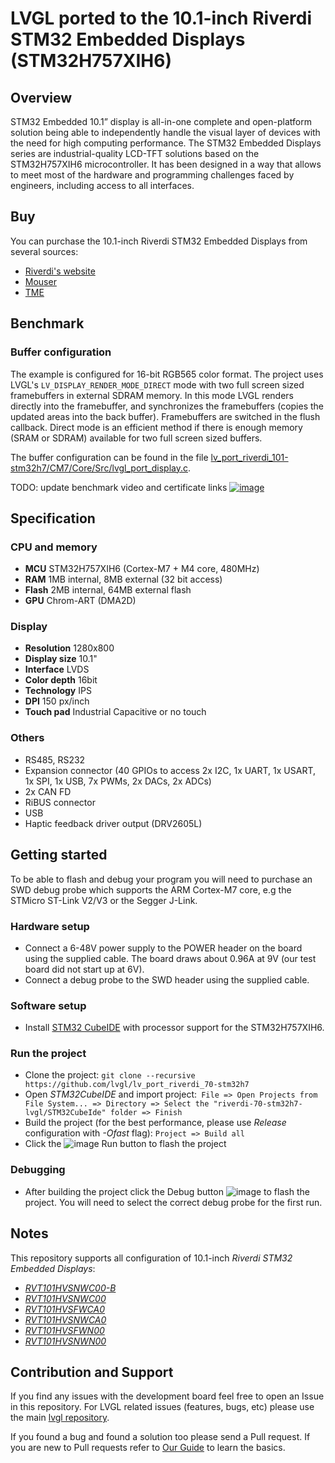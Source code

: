 # LVGL ported to the 10.1-inch Riverdi STM32 Embedded Displays (STM32H757XIH6)

## Overview

STM32 Embedded 10.1” display is all-in-one complete and open-platform solution being able to independently handle the visual layer of devices with the need for high computing performance. The STM32 Embedded Displays series are industrial-quality LCD-TFT solutions based on the STM32H757XIH6 microcontroller. It has been designed in a way that allows to meet most of the hardware and programming challenges faced by engineers, including access to all interfaces.

## Buy

You can purchase the 10.1-inch Riverdi STM32 Embedded Displays from several sources:

- [Riverdi's website](https://riverdi.com/product/10-1-inch-lcd-display-capacitive-touch-panel-optical-bonding-uxtouch-stm32h7-rvt101hvsnwc00-b)
- [Mouser](https://www.mouser.pl/c/?q=RVT101HVSNWC00)
- [TME](https://www.tme.com/us/en-us/katalog/?queryPhrase=RVT101HVSNWC00) 

## Benchmark

### Buffer configuration
The example is configured for 16-bit RGB565 color format. The project uses LVGL's `LV_DISPLAY_RENDER_MODE_DIRECT` mode with two full screen sized framebuffers in external SDRAM memory. In this mode LVGL renders directly into the framebuffer, and synchronizes the framebuffers (copies the updated areas into the back buffer). Framebuffers are switched in the flush callback. Direct mode is an efficient method if there is enough memory (SRAM or SDRAM) available for two full screen sized buffers.

The buffer configuration can be found in the file [lv_port_riverdi_101-stm32h7/CM7/Core/Src/lvgl_port_display.c](https://github.com/lvgl/lv_port_riverdi_101-stm32h7/CM7/Core/Src/lvgl_port_display.c).

TODO: update benchmark video and certificate links
[![image](https://github.com/lvgl/lv_port_riverdi_101-stm32h7/assets/7599318/88fd9a26-ec84-4f7b-98e8-313cf6a2568f)](![image](https://github.com/lvgl/lv_port_riverdi_101-stm32h7/assets/7599318/cad4801b-928b-4b11-bb2a-8f987625acc9))

## Specification
### CPU and memory

- **MCU** STM32H757XIH6 (Cortex-M7 + M4 core, 480MHz)
- **RAM** 1MB internal, 8MB external (32 bit access)
- **Flash** 2MB internal, 64MB external flash
- **GPU** Chrom-ART (DMA2D)

### Display

- **Resolution** 1280x800
- **Display size** 10.1"
- **Interface** LVDS
- **Color depth** 16bit
- **Technology** IPS
- **DPI** 150 px/inch
- **Touch pad** Industrial Capacitive or no touch

### Others

- RS485, RS232
- Expansion connector (40 GPIOs to access 2x I2C, 1x UART, 1x USART, 1x SPI, 1x USB, 7x PWMs, 2x DACs, 2x ADCs)
- 2x CAN FD
- RiBUS connector
- USB
- Haptic feedback driver output (DRV2605L)

## Getting started
To be able to flash and debug your program you will need to purchase an SWD debug probe which supports the ARM Cortex-M7 core, e.g the STMicro ST-Link V2/V3 or the Segger J-Link.

### Hardware setup
- Connect a 6-48V power supply to the POWER header on the board using the supplied cable. The board draws about 0.96A at 9V (our test board did not start up at 6V).
- Connect a debug probe to the SWD header using the supplied cable.
  
### Software setup
- Install [STM32 CubeIDE](https://www.st.com/en/development-tools/stm32cubeide.html) with processor support for the STM32H757XIH6.

### Run the project
- Clone the project: `git clone --recursive https://github.com/lvgl/lv_port_riverdi_70-stm32h7`
- Open *STM32CubeIDE* and import project:` File => Open Projects from File System... => Directory => Select the "riverdi-70-stm32h7-lvgl/STM32CubeIde" folder => Finish`
- Build the project (for the best performance, please use *Release* configuration with *-Ofast* flag): `Project => Build all`
- Click the ![image](https://github.com/lvgl/lv_port_riverdi_70-stm32h7/assets/7599318/ad1ba904-f917-4e0c-97b3-1c1ca12cf185) Run button to flash the project
    
### Debugging
- After building the project click the Debug button ![image](https://github.com/lvgl/lv_port_riverdi_70-stm32h7/assets/7599318/369e95fb-dbfb-44d8-9250-0a5f3f8bfc60) to flash the project. You will need to select the correct debug probe for the first run.

## Notes
This repository supports all configuration of 10.1-inch *Riverdi STM32 Embedded Displays*:

* [*RVT101HVSNWC00-B*](https://riverdi.com/product/10-1-inch-lcd-display-capacitive-touch-panel-optical-bonding-uxtouch-stm32h7-rvt101hvsnwc00-b)
* [*RVT101HVSNWC00*](https://riverdi.com/product/10-1-inch-lcd-display-capacitive-touch-panel-air-bonding-uxtouch-stm32h7-rvt101hvsnwc00)
* [*RVT101HVSFWCA0*](https://riverdi.com/product/10-1-inch-lcd-display-capacitive-touch-panel-air-bonding-atouch-frame-stm32h7-rvt101hvsfwca0)
* [*RVT101HVSNWCA0*](https://riverdi.com/product/10-1-inch-lcd-display-capacitive-touch-panel-air-bonding-atouch-stm32h7-rvt101hvsnwca0)
* [*RVT101HVSFWN00*](https://riverdi.com/product/10-1-inch-lcd-display-stm32h7-frame-rvt101hvsfwn00)
* [*RVT101HVSNWN00*](https://riverdi.com/product/10-1-inch-lcd-display-stm32h7-rvt101hvsnwn00)

## Contribution and Support

If you find any issues with the development board feel free to open an Issue in this repository. For LVGL related issues (features, bugs, etc) please use the main [lvgl repository](https://github.com/lvgl/lvgl).

If you found a bug and found a solution too please send a Pull request. If you are new to Pull requests refer to [Our Guide](https://docs.lvgl.io/master/CONTRIBUTING.html#pull-request) to learn the basics.
